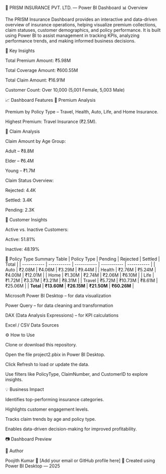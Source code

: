 
🏢 PRISM INSURANCE PVT. LTD. — Power BI Dashboard
📊 Overview

The PRISM Insurance Dashboard provides an interactive and data-driven overview of insurance operations, helping visualize premium collections, claim statuses, customer demographics, and policy performance.
It is built using Power BI to assist management in tracking KPIs, analyzing performance trends, and making informed business decisions.

🎯 Key Insights

Total Premium Amount: ₹5.98M

Total Coverage Amount: ₹600.55M

Total Claim Amount: ₹16.91M

Customer Count: Over 10,000 (5,001 Female, 5,003 Male)

📈 Dashboard Features
🔹 Premium Analysis

Premium by Policy Type – Travel, Health, Auto, Life, and Home Insurance.

Highest Premium: Travel Insurance (₹2.5M).

🔹 Claim Analysis

Claim Amount by Age Group:

Adult – ₹8.8M

Elder – ₹6.4M

Young – ₹1.7M

Claim Status Overview:

Rejected: 4.4K

Settled: 3.4K

Pending: 2.3K

🔹 Customer Insights

Active vs. Inactive Customers:

Active: 51.81%

Inactive: 48.19%

🔹 Policy Type Summary Table
| Policy Type | Pending     | Rejected    | Settled     | Total       |
| ----------- | ----------- | ----------- | ----------- | ----------- |
| Auto        | ₹2.08M      | ₹4.06M      | ₹3.29M      | ₹9.44M      |
| Health      | ₹2.76M      | ₹5.24M      | ₹4.00M      | ₹12.01M     |
| Home        | ₹1.30M      | ₹2.74M      | ₹2.06M      | ₹6.10M      |
| Life        | ₹1.72M      | ₹3.37M      | ₹3.21M      | ₹8.31M      |
| Travel      | ₹5.72M      | ₹10.73M     | ₹8.61M      | ₹25.06M     |
| **Total**   | **₹13.60M** | **₹26.15M** | **₹21.50M** | **₹60.26M** |


Microsoft Power BI Desktop – for data visualization

Power Query – for data cleaning and transformation

DAX (Data Analysis Expressions) – for KPI calculations

Excel / CSV Data Sources

⚙️ How to Use

Clone or download this repository.

Open the file project2.pbix in Power BI Desktop.

Click Refresh to load or update the data.

Use filters like PolicyType, ClaimNumber, and CustomerID to explore insights.

💡 Business Impact

Identifies top-performing insurance categories.

Highlights customer engagement levels.

Tracks claim trends by age and policy type.

Enables data-driven decision-making for improved profitability.

📷 Dashboard Preview

👤 Author

Poojith Kumar
📧 [Add your email or GitHub profile here]
📅 Created using Power BI Desktop — 2025
